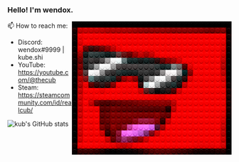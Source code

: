 
### Hello! I'm wendox.

<img src="./legofy2.png" width="359" height="300" align="right"/>

📫 How to reach me:
- Discord: wendox#9999 | kube.shi
- YouTube: https://youtube.com/@thecub
- Steam: https://steamcommunity.com/id/realcub/

![kub's GitHub stats](https://github-readme-stats.vercel.app/api?username=wendexx&show_icons=true&theme=synthwave)
